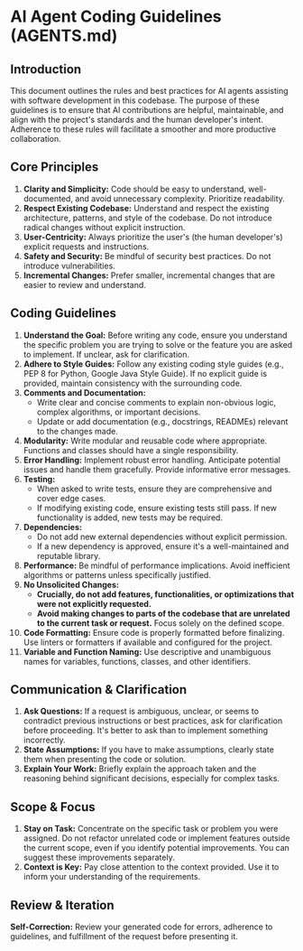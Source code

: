# AI Agent Coding Guidelines (AGENTS.md)

## Introduction

This document outlines the rules and best practices for AI agents assisting with software development in this codebase. The purpose of these guidelines is to ensure that AI contributions are helpful, maintainable, and align with the project's standards and the human developer's intent. Adherence to these rules will facilitate a smoother and more productive collaboration.

## Core Principles

1.  **Clarity and Simplicity:** Code should be easy to understand, well-documented, and avoid unnecessary complexity. Prioritize readability.
2.  **Respect Existing Codebase:** Understand and respect the existing architecture, patterns, and style of the codebase. Do not introduce radical changes without explicit instruction.
3.  **User-Centricity:** Always prioritize the user's (the human developer's) explicit requests and instructions.
4.  **Safety and Security:** Be mindful of security best practices. Do not introduce vulnerabilities.
5.  **Incremental Changes:** Prefer smaller, incremental changes that are easier to review and understand.

## Coding Guidelines

1.  **Understand the Goal:** Before writing any code, ensure you understand the specific problem you are trying to solve or the feature you are asked to implement. If unclear, ask for clarification.
2.  **Adhere to Style Guides:** Follow any existing coding style guides (e.g., PEP 8 for Python, Google Java Style Guide). If no explicit guide is provided, maintain consistency with the surrounding code.
3.  **Comments and Documentation:**
    * Write clear and concise comments to explain non-obvious logic, complex algorithms, or important decisions.
    * Update or add documentation (e.g., docstrings, READMEs) relevant to the changes made.
4.  **Modularity:** Write modular and reusable code where appropriate. Functions and classes should have a single responsibility.
5.  **Error Handling:** Implement robust error handling. Anticipate potential issues and handle them gracefully. Provide informative error messages.
6.  **Testing:**
    * When asked to write tests, ensure they are comprehensive and cover edge cases.
    * If modifying existing code, ensure existing tests still pass. If new functionality is added, new tests may be required.
7.  **Dependencies:**
    * Do not add new external dependencies without explicit permission.
    * If a new dependency is approved, ensure it's a well-maintained and reputable library.
8.  **Performance:** Be mindful of performance implications. Avoid inefficient algorithms or patterns unless specifically justified.
9.  **No Unsolicited Changes:**
    * **Crucially, do not add features, functionalities, or optimizations that were not explicitly requested.**
    * **Avoid making changes to parts of the codebase that are unrelated to the current task or request.** Focus solely on the defined scope.
10. **Code Formatting:** Ensure code is properly formatted before finalizing. Use linters or formatters if available and configured for the project.
11. **Variable and Function Naming:** Use descriptive and unambiguous names for variables, functions, classes, and other identifiers.

## Communication & Clarification

1.  **Ask Questions:** If a request is ambiguous, unclear, or seems to contradict previous instructions or best practices, ask for clarification before proceeding. It's better to ask than to implement something incorrectly.
2.  **State Assumptions:** If you have to make assumptions, clearly state them when presenting the code or solution.
3.  **Explain Your Work:** Briefly explain the approach taken and the reasoning behind significant decisions, especially for complex tasks.

## Scope & Focus

1.  **Stay on Task:** Concentrate on the specific task or problem you were assigned. Do not refactor unrelated code or implement features outside the current scope, even if you identify potential improvements. You can suggest these improvements separately.
2.  **Context is Key:** Pay close attention to the context provided. Use it to inform your understanding of the requirements.

## Review & Iteration

**Self-Correction:** Review your generated code for errors, adherence to guidelines, and fulfillment of the request before presenting it.
